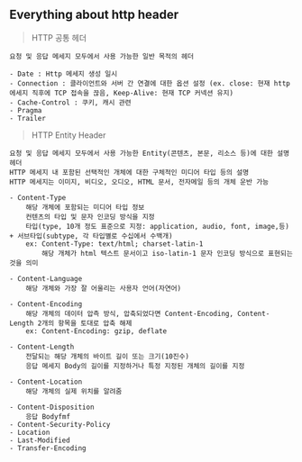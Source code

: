 ## Everything about http header

> HTTP 공통 헤더

    요청 및 응답 메세지 모두에서 사용 가능한 일반 목적의 헤더

    - Date : Http 메세지 생성 일시
    - Connection : 클라이언트와 서버 간 연결에 대한 옵션 설정 (ex. close: 현재 http 에세지 직후에 TCP 접속을 끊음, Keep-Alive: 현재 TCP 커넥션 유지)
    - Cache-Control : 쿠키, 캐시 관련
    - Pragma
    - Trailer

> HTTP Entity Header

    요청 및 응답 메세지 모두에서 사용 가능한 Entity(콘텐츠, 본문, 리소스 등)에 대한 설명 헤더
    HTTP 메세지 내 포함된 선택적인 개체에 대한 구체적인 미디어 타입 등의 설명
    HTTP 메세지는 이미지, 비디오, 오디오, HTML 문서, 전자메일 등의 개체 운반 가능

    - Content-Type
        해당 개체에 포함되는 미디어 타입 정보
        컨텐츠의 타입 및 문자 인코딩 방식을 지정
        타입(type, 10개 정도 표준으로 지정: application, audio, font, image,등) + 서브타입(subtype, 각 타입별로 수십에서 수백개)
        ex: Content-Type: text/html; charset-latin-1
            해당 개체가 html 텍스트 문서이고 iso-latin-1 문자 인코딩 방식으로 표현되는 것을 의미

    - Content-Language
        해당 개체와 가장 잘 어울리는 사용자 언어(자연어)

    - Content-Encoding
        해당 개체의 데이터 압측 방식, 압축되었다면 Content-Encoding, Content-Length 2개의 항목을 토대로 압축 해제
        ex: Content-Encoding: gzip, deflate

    - Content-Length
        전달되는 해당 개체의 바이트 길이 또는 크기(10진수)
        응답 메세지 Body의 길이를 지정하거나 특정 지정된 개체의 길이를 지정

    - Content-Location
        해당 개체의 실제 위치를 알려줌

    - Content-Disposition
        응답 Bodyfmf
    - Content-Security-Policy
    - Location
    - Last-Modified
    - Transfer-Encoding

